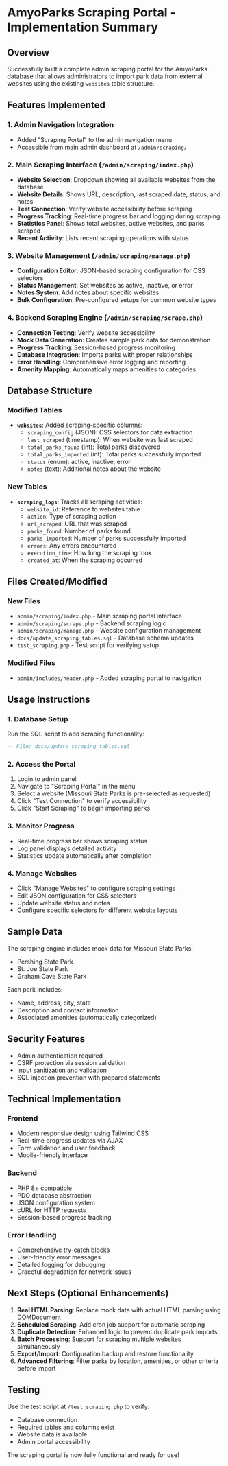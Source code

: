 # AmyoParks Scraping Portal - Implementation Summary

## Overview
Successfully built a complete admin scraping portal for the AmyoParks database that allows administrators to import park data from external websites using the existing `websites` table structure.

## Features Implemented

### 1. Admin Navigation Integration
- Added "Scraping Portal" to the admin navigation menu
- Accessible from main admin dashboard at `/admin/scraping/`

### 2. Main Scraping Interface (`/admin/scraping/index.php`)
- **Website Selection**: Dropdown showing all available websites from the database
- **Website Details**: Shows URL, description, last scraped date, status, and notes
- **Test Connection**: Verify website accessibility before scraping
- **Progress Tracking**: Real-time progress bar and logging during scraping
- **Statistics Panel**: Shows total websites, active websites, and parks scraped
- **Recent Activity**: Lists recent scraping operations with status

### 3. Website Management (`/admin/scraping/manage.php`)
- **Configuration Editor**: JSON-based scraping configuration for CSS selectors
- **Status Management**: Set websites as active, inactive, or error
- **Notes System**: Add notes about specific websites
- **Bulk Configuration**: Pre-configured setups for common website types

### 4. Backend Scraping Engine (`/admin/scraping/scrape.php`)
- **Connection Testing**: Verify website accessibility
- **Mock Data Generation**: Creates sample park data for demonstration
- **Progress Tracking**: Session-based progress monitoring
- **Database Integration**: Imports parks with proper relationships
- **Error Handling**: Comprehensive error logging and reporting
- **Amenity Mapping**: Automatically maps amenities to categories

## Database Structure

### Modified Tables
- **`websites`**: Added scraping-specific columns:
  - `scraping_config` (JSON): CSS selectors for data extraction
  - `last_scraped` (timestamp): When website was last scraped
  - `total_parks_found` (int): Total parks discovered
  - `total_parks_imported` (int): Total parks successfully imported
  - `status` (enum): active, inactive, error
  - `notes` (text): Additional notes about the website

### New Tables
- **`scraping_logs`**: Tracks all scraping activities:
  - `website_id`: Reference to websites table
  - `action`: Type of scraping action
  - `url_scraped`: URL that was scraped
  - `parks_found`: Number of parks found
  - `parks_imported`: Number of parks successfully imported
  - `errors`: Any errors encountered
  - `execution_time`: How long the scraping took
  - `created_at`: When the scraping occurred

## Files Created/Modified

### New Files
- `admin/scraping/index.php` - Main scraping portal interface
- `admin/scraping/scrape.php` - Backend scraping logic
- `admin/scraping/manage.php` - Website configuration management
- `docs/update_scraping_tables.sql` - Database schema updates
- `test_scraping.php` - Test script for verifying setup

### Modified Files
- `admin/includes/header.php` - Added scraping portal to navigation

## Usage Instructions

### 1. Database Setup
Run the SQL script to add scraping functionality:
```sql
-- File: docs/update_scraping_tables.sql
```

### 2. Access the Portal
1. Login to admin panel
2. Navigate to "Scraping Portal" in the menu
3. Select a website (Missouri State Parks is pre-selected as requested)
4. Click "Test Connection" to verify accessibility
5. Click "Start Scraping" to begin importing parks

### 3. Monitor Progress
- Real-time progress bar shows scraping status
- Log panel displays detailed activity
- Statistics update automatically after completion

### 4. Manage Websites
- Click "Manage Websites" to configure scraping settings
- Edit JSON configuration for CSS selectors
- Update website status and notes
- Configure specific selectors for different website layouts

## Sample Data
The scraping engine includes mock data for Missouri State Parks:
- Pershing State Park
- St. Joe State Park  
- Graham Cave State Park

Each park includes:
- Name, address, city, state
- Description and contact information
- Associated amenities (automatically categorized)

## Security Features
- Admin authentication required
- CSRF protection via session validation
- Input sanitization and validation
- SQL injection prevention with prepared statements

## Technical Implementation

### Frontend
- Modern responsive design using Tailwind CSS
- Real-time progress updates via AJAX
- Form validation and user feedback
- Mobile-friendly interface

### Backend
- PHP 8+ compatible
- PDO database abstraction
- JSON configuration system
- cURL for HTTP requests
- Session-based progress tracking

### Error Handling
- Comprehensive try-catch blocks
- User-friendly error messages
- Detailed logging for debugging
- Graceful degradation for network issues

## Next Steps (Optional Enhancements)

1. **Real HTML Parsing**: Replace mock data with actual HTML parsing using DOMDocument
2. **Scheduled Scraping**: Add cron job support for automatic scraping
3. **Duplicate Detection**: Enhanced logic to prevent duplicate park imports
4. **Batch Processing**: Support for scraping multiple websites simultaneously
5. **Export/Import**: Configuration backup and restore functionality
6. **Advanced Filtering**: Filter parks by location, amenities, or other criteria before import

## Testing
Use the test script at `/test_scraping.php` to verify:
- Database connection
- Required tables and columns exist
- Website data is available
- Admin portal accessibility

The scraping portal is now fully functional and ready for use!
